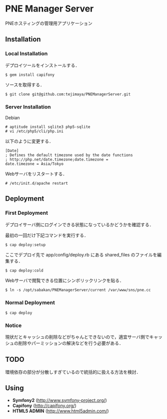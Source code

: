 PNE Manager Server 
==================

PNEホスティングの管理用アプリケーション

Installation
------------

### Local Installation

デプロイツールをインストールする．

    $ gem install capifony

ソースを取得する．

    $ git clone git@github.com:tejimaya/PNEManagerServer.git

### Server Installation

Debian

    # aptitude install sqlite3 php5-sqlite
    # vi /etc/php5/cli/php.ini

以下のように変更する．

    [Date]
    ; Defines the default timezone used by the date functions
    ; http://php.net/date.timezone;date.timezone =
    date.timezone = Asia/Tokyo

Webサーバをリスタートする．

    # /etc/init.d/apache restart

Deployment
----------

### First Deployment

デプロイサーバ側にログインできる状態になっているかどうかを確認する．

最初の一回だけ下記コマンドを実行する．

    $ cap deploy:setup

ここでデプロイ先で app/config/deploy.rb にある shared_files のファイルを編集する．

    $ cap deploy:cold

Webサーバで閲覧できる位置にシンボリックリンクを貼る．

    $ ln -s /opt/sabakan/PNEManagerServer/current /var/www/sns/pne.cc

### Normal Deployment

    $ cap deploy

### Notice

現状だとキャッシュの削除などがちゃんとできないので，適宜サーバ側でキャッシュの削除やパーミッションの解決などを行う必要がある．

TODO
----

環境依存の部分が分散しすぎているので統括的に扱える方法を検討．

Using
-----

* **Symfony2** (http://www.symfony-project.org/)
* **Capifony** (http://capifony.org/) 
* **HTML5 ADMIN** (http://www.html5admin.com/)

